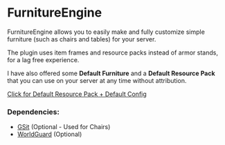 # FurnitureEngine
FurnitureEngine allows you to easily make and fully customize simple furniture (such as chairs and tables) for your server.

The plugin uses item frames and resource packs instead of armor stands, for a lag free experience. 

I have also offered some **Default Furniture** and a **Default Resource Pack** that you can use on your server at any time without attribution.

[Click for Default Resource Pack + Default Config](https://www.dropbox.com/s/ubv516ja17uep7w/FurnitureEngine%20Default%20Pack%20V1.3.zip?dl=0)

### Dependencies:
* [GSit](https://www.spigotmc.org/resources/gsit-modern-sit-seat-and-chair-lay-and-crawl-plugin-1-13-x-1-17-x.62325/) (Optional - Used for Chairs)
* [WorldGuard](https://dev.bukkit.org/projects/worldguard) (Optional)
